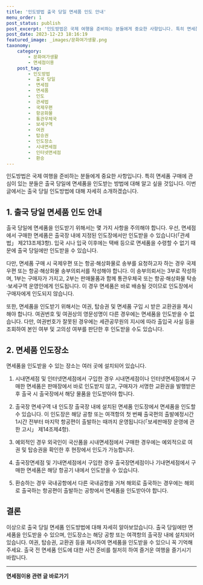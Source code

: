 ```yaml
---
title: '인도방법 출국 당일 면세품 인도 안내'
menu_order: 1
post_status: publish
post_excerpt: '인도방법은 국제 여행을 준비하는 분들에게 중요한 사항입니다. 특히 면세품 구매에 관심이 있는 분들은 출국 당일에 면세품을 인도받는 방법에 대해 알고 싶을 것입니다. 이번 글에서는 출국 당일 인도방법에 대해 자세히 소개하겠습니다.'
post_date: 2023-12-23 18:16:19
featured_image: _images/문화여가생활.png
taxonomy:
    category:
        - 문화여가생활
        - 면세점이용
    post_tag:
        - 인도방법
        -  출국 당일
        -  면세점
        -  면세품
        -  인도
        -  관세법
        -  국제우편
        -  항공화물
        -  통관우체국
        -  보세구역
        -  여권
        -  탑승권
        -  인도장소
        -  시내면세점
        -  인터넷면세점
        -  환승
---
```



인도방법은 국제 여행을 준비하는 분들에게 중요한 사항입니다. 특히 면세품 구매에 관심이 있는 분들은 출국 당일에 면세품을 인도받는 방법에 대해 알고 싶을 것입니다. 이번 글에서는 출국 당일 인도방법에 대해 자세히 소개하겠습니다.

## 1. 출국 당일 면세품 인도 안내

출국 당일에 면세품을 인도받기 위해서는 몇 가지 사항을 주의해야 합니다. 우선, 면세점에서 구매한 면세품은 출국장 내에 지정된 인도장에서만 인도받을 수 있습니다(「관세법」 제213조제3항). 입국 시나 입국 이후에는 택배 등으로 면세품을 수령할 수 없기 때문에 출국 당일에만 인도받을 수 있습니다.

다만, 면세품 구매 시 국제우편 또는 항공·해상화물로 송부를 요청하고자 하는 경우 국제우편 또는 항공·해상화물 송부의뢰서를 작성해야 합니다. 이 송부의뢰서는 3부로 작성하며, 1부는 구매자가 가지고, 2부는 판매물품과 함께 통관우체국 또는 항공·해상화물 탁송·보세구역 운영인에게 인도됩니다. 이 경우 면세품은 바로 배송될 것이므로 인도장에서 구매자에게 인도되지 않습니다.

또한, 면세품을 인도받기 위해서는 여권, 탑승권 및 면세품 구입 시 받은 교환권을 제시해야 합니다. 여권번호 및 여권상의 영문성명이 다른 경우에는 면세품을 인도받을 수 없습니다. 다만, 여권번호가 잘못된 경우에는 세관공무원의 지시에 따라 출입국 사실 등을 조회하여 본인 여부 및 고의성 여부를 판단한 후 인도받을 수도 있습니다.

## 2. 면세품 인도장소

면세품을 인도받을 수 있는 장소는 여러 곳에 설치되어 있습니다. 

1. 시내면세점 및 인터넷면세점에서 구입한 경우 
시내면세점이나 인터넷면세점에서 구매한 면세품은 판매장에서 바로 인도받지 않고, 구매자가 서명한 교환권을 발행받은 후 출국 시 출국장에서 해당 물품을 인도받아야 합니다.

2. 출국장 면세구역 내 인도장 
출국장 내에 설치된 면세품 인도장에서 면세품을 인도할 수 있습니다. 이 인도장은 해당 공항 또는 여객항의 첫 번째 출국편의 출발예정시간 1시간 전부터 마지막 항공편이 출발하는 때까지 운영됩니다(「보세판매장 운영에 관한 고시」 제14조제4항).

3. 예외적인 경우 
외국인이 국산품을 시내면세점에서 구매한 경우에는 예외적으로 여권 및 탑승권을 확인한 후 현장에서 인도가 가능합니다.

4. 출국장면세점 및 기내면세점에서 구입한 경우 
출국장면세점이나 기내면세점에서 구매한 면세품은 해당 항공기 내에서 인도받을 수 있습니다.

5. 환승하는 경우 
국내공항에서 다른 국내공항을 거쳐 해외로 출국하는 경우에는 해외로 출국하는 항공편이 출발하는 공항에서 면세품을 인도받아야 합니다.

## 결론

이상으로 출국 당일 면세품 인도방법에 대해 자세히 알아보았습니다. 출국 당일에만 면세품을 인도받을 수 있으며, 인도장소는 해당 공항 또는 여객항의 출국장 내에 설치되어 있습니다. 여권, 탑승권, 교환권 등을 제시하여 면세품을 인도받을 수 있으니 꼭 기억해주세요. 출국 전 면세품 인도에 대한 사전 준비를 철저히 하여 즐거운 여행을 즐기시기 바랍니다.
<!-- wp:separator -->
<hr class="wp-block-separator has-alpha-channel-opacity"/>
<!-- /wp:separator -->

<!-- wp:group {"backgroundColor":"base","layout":{"type":"constrained"}} -->
<div class="wp-block-group has-base-background-color has-background"><!-- wp:paragraph {"align":"center","fontSize":"medium"} -->
<p class="has-text-align-center has-large-font-size"><strong>면세점이용 관련 글 바로가기</strong></p>
<!-- /wp:paragraph -->


<!-- wp:latest-posts
{"categories":[{"id":16222,"count":19,"description":"","link":"https://uknowlaw.com/category/%eb%a9%b4%ec%84%b8%ec%a0%90%ec%9d%b4%ec%9a%a9/","name":"면세점이용","slug":"면세점이용","taxonomy":"category","parent":0,"meta":[],"_links":{"self":[{"href":"https://uknowlaw.com/wp-json/wp/v2/categories/16222"}],"collection":[{"href":"https://uknowlaw.com/wp-json/wp/v2/categories"}],"about":[{"href":"https://uknowlaw.com/wp-json/wp/v2/taxonomies/category"}],"wp:post_type":[{"href":"https://uknowlaw.com/wp-json/wp/v2/posts?categories=16222"}],"curies":[{"name":"wp","href":"https://api.w.org/{rel}","templated":true}]}}],"postsToShow":100,"excerptLength":28,"postLayout":"grid","columns":2,"featuredImageAlign":"left","featuredImageSizeSlug":"large","fontSize":"small"} /--></div>
<!-- /wp:group -->